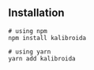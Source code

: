 ## Installation

```console
# using npm
npm install kalibroida

# using yarn
yarn add kalibroida
```
